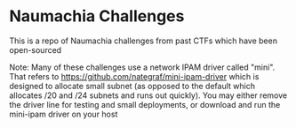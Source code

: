 # Naumachia Challenges

This is a repo of Naumachia challenges from past CTFs which have been open-sourced

Note: Many of these challenges use a network IPAM driver called "mini". That refers to https://github.com/nategraf/mini-ipam-driver which is designed to allocate small subnet (as opposed to the default which allocates /20 and /24 subnets and runs out quickly). You may either remove the driver line for testing and small deployments, or download and run the mini-ipam driver on your host
